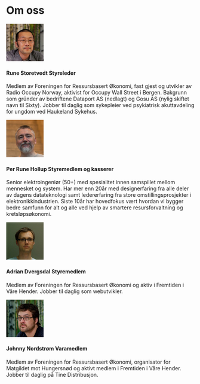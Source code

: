 # Om oss

<div class="media">
    <img class="media-object pull-left" src="img/rune.jpg" alt="" />
    <div class="media-body">
        <h4 class="media-heading">Rune Storetvedt <span>Styreleder</span></h4>
        <p>
            Medlem av Foreningen for Ressursbasert Økonomi, fast gjest og utvikler av Radio Occupy Norway, aktivist for Occupy Wall Street i Bergen. Bakgrunn som gründer av bedriftene Dataport AS (nedlagt) og Gosu AS (nylig skiftet navn til Sixty). Jobber til daglig som sykepleier ved psykiatrisk akuttavdeling for ungdom ved Haukeland Sykehus.
        </p>
    </div>
</div>
<div class="media">
    <img class="media-object pull-left" src="img/prune.jpg" alt="" />
    <div class="media-body">
        <h4 class="media-heading">Per Rune Hollup <span>Styremedlem og kasserer</span></h4>
        <p>
            Senior elektroingeniør (50+) med spesialitet innen samspillet mellom mennesket og system. Har mer enn 20år med designerfaring fra alle deler av dagens datateknologi samt ledererfaring fra store omstillingsprosjekter i elektronikkindustrien. Siste 10år har hovedfokus vært hvordan vi bygger bedre samfunn for alt og alle ved hjelp av smartere resursforvaltning og kretsløpsøkonomi.
        </p>
    </div>
</div>
<div class="media">
    <img class="media-object pull-left" src="img/adrian.jpg" alt="" />
    <div class="media-body">
        <h4 class="media-heading">Adrian Dvergsdal <span>Styremedlem</span></h4>
        <p>
            Medlem av Foreningen for Ressursbasert Økonomi og aktiv i Fremtiden i Våre Hender. Jobber til daglig som webutvikler.
        </p>
    </div>
</div>
<div class="media">
    <img class="media-object pull-left" src="img/johnny.jpg" alt="" />
    <div class="media-body">
        <h4 class="media-heading">Johnny Nordstrøm <span>Varamedlem</span></h4>
        <p>
            Medlem av Foreningen for Ressursbasert Økonomi, organisator for Matgildet mot Hungersnød og aktivt medlem i Fremtiden i Våre Hender. Jobber til daglig på Tine Distribusjon.
        </p>
    </div>
</div>
<style>
    #content .media {
        margin-top: 30px;
    }
    #content .media-object {
        border: 1px solid #888;
        margin-right: 30px;
        border-radius: 5px;
    }
    #content .media-heading span {
        padding-left: 10px;
        color: #aaa;
        font-style: italic;
    }
</style>


